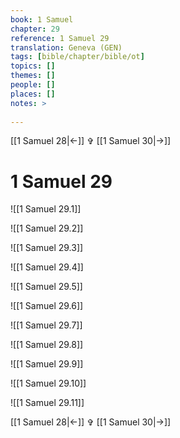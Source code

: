 ```yaml
---
book: 1 Samuel
chapter: 29
reference: 1 Samuel 29
translation: Geneva (GEN)
tags: [bible/chapter/bible/ot]
topics: []
themes: []
people: []
places: []
notes: >
  
---
```


[[1 Samuel 28|<-]] ✞ [[1 Samuel 30|->]]

# 1 Samuel 29

![[1 Samuel 29.1]]

![[1 Samuel 29.2]]

![[1 Samuel 29.3]]

![[1 Samuel 29.4]]

![[1 Samuel 29.5]]

![[1 Samuel 29.6]]

![[1 Samuel 29.7]]

![[1 Samuel 29.8]]

![[1 Samuel 29.9]]

![[1 Samuel 29.10]]

![[1 Samuel 29.11]]

[[1 Samuel 28|<-]] ✞ [[1 Samuel 30|->]]
